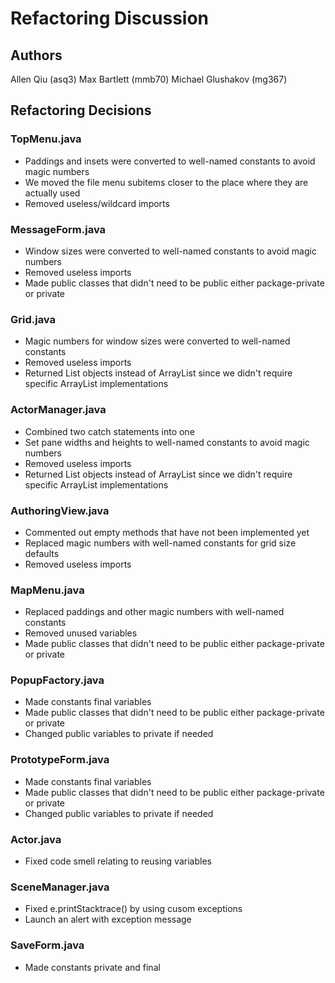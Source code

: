 Refactoring Discussion
===

## Authors
Allen Qiu (asq3)
Max Bartlett (mmb70)
Michael Glushakov (mg367)

## Refactoring Decisions

### TopMenu.java
- Paddings and insets were converted to well-named constants to avoid magic numbers
- We moved the file menu subitems closer to the place where they are actually used
- Removed useless/wildcard imports

### MessageForm.java
- Window sizes were converted to well-named constants to avoid magic numbers
- Removed useless imports
- Made public classes that didn't need to be public either package-private or private

### Grid.java
- Magic numbers for window sizes were converted to well-named constants
- Removed useless imports
- Returned List objects instead of ArrayList since we didn't require specific ArrayList implementations

### ActorManager.java
- Combined two catch statements into one
- Set pane widths and heights to well-named constants to avoid magic numbers
- Removed useless imports
- Returned List objects instead of ArrayList since we didn't require specific ArrayList implementations

### AuthoringView.java
- Commented out empty methods that have not been implemented yet
- Replaced magic numbers with well-named constants for grid size defaults
- Removed useless imports

### MapMenu.java
- Replaced paddings and other magic numbers with well-named constants
- Removed unused variables
- Made public classes that didn't need to be public either package-private or private

### PopupFactory.java
- Made constants final variables
- Made public classes that didn't need to be public either package-private or private
- Changed public variables to private if needed

### PrototypeForm.java
- Made constants final variables
- Made public classes that didn't need to be public either package-private or private
- Changed public variables to private if needed

### Actor.java
- Fixed code smell relating to reusing variables

### SceneManager.java
- Fixed e.printStacktrace() by using cusom exceptions
- Launch an alert with exception message

### SaveForm.java
- Made constants private and final